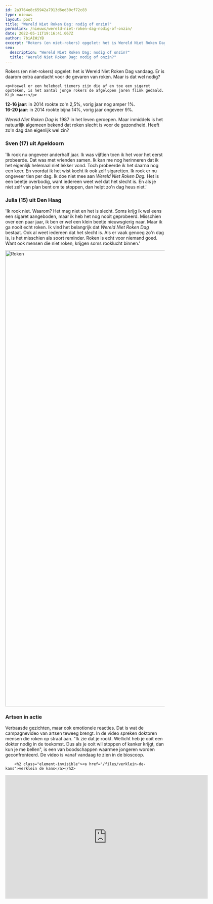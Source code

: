 ```yaml
---
id: 2a3764e8c65942a7913d6ed30cf72c83
type: nieuws
layout: post
title: "Wereld Niet Roken Dag: nodig of onzin?"
permalink: /nieuws/wereld-niet-roken-dag-nodig-of-onzin/
date: 2022-05-11T19:16:41.067Z
author: 7biA1WiYB
excerpt: "Rokers (en niet-rokers) opgelet: het is Wereld Niet Roken Dag vandaag. Er is daarom extra aandacht voor de gevaren van roken. Maar is dat wel nodig?  "
seo:
  description: "Wereld Niet Roken Dag: nodig of onzin?"
  title: "Wereld Niet Roken Dag: nodig of onzin?"
---
```

Rokers (en niet-rokers) opgelet: het is Wereld Niet Roken Dag vandaag. Er is daarom extra aandacht voor de gevaren van roken. Maar is dat wel nodig?  

    <p>Hoewel er een heleboel tieners zijn die af en toe een sigaret opsteken, is het aantal jonge rokers de afgelopen jaren flink gedaald. Kijk maar:</p>
<p><strong>12-16 jaar</strong>: in 2014 rookte zo'n 2,5%, vorig jaar nog amper 1%.<br><strong>16-20 jaar</strong>: in 2014 rookte bijna 14%, vorig jaar ongeveer 9%.</p>
<p><em>Wereld Niet Roken Dag</em> is 1987 in het leven geroepen. Maar inmiddels is het natuurlijk algemeen bekend dat roken slecht is voor de gezondheid. Heeft zo'n dag dan eigenlijk wel zin? </p>
<h3>Sven (17) uit Apeldoorn</h3>
<p>'Ik rook nu ongeveer anderhalf jaar. Ik was vijftien toen ik het voor het eerst probeerde. Dat was met vrienden samen. Ik kan me nog herinneren dat ik het eigenlijk helemaal niet lekker vond. Toch probeerde ik het daarna nog een keer. En voordat ik het wist kocht ik ook zelf sigaretten. Ik rook er nu ongeveer tien per dag. Ik doe niet mee aan <em>Wereld Niet Roken Dag. </em>Het is een beetje overbodig, want iedereen weet wel dat het slecht is. En als je niet zelf van plan bent om te stoppen, dan helpt zo'n dag heus niet.'</p>
<h3>Julia (15) uit Den Haag</h3>
<p>'Ik rook niet. Waarom? Het mag niet en het is slecht. Soms krijg ik wel eens een sigaret aangeboden, maar ik heb het nog nooit geprobeerd. Misschien over een paar jaar, ik ben er wel een klein beetje nieuwsgierig naar. Maar ik ga nooit echt roken. Ik vind het belangrijk dat <em>Wereld Niet Roken Dag</em> bestaat. Ook al weet iedereen dat het slecht is. Als er vaak genoeg zo'n dag is, is het misschien als soort reminder. Roken is echt voor niemand goed. Want ook mensen die niet roken, krijgen soms rooklucht binnen.'</p>
<p><div class="media media-element-container media-default"><div id="file-533546" class="file file-image file-image-jpeg">

        
  
  <div class="content">
    <img alt="Roken" title="Foto: Pixabay" height="1440" width="1920" class="media-element file-default" data-delta="1" src="https://7dagen.netlify.app/sites/default/files/non-smoking-2497308_1920.jpg">  </div>

  
</div>
</div>
<h3>Artsen in actie</h3>
<p>Verbaasde gezichten, maar ook emotionele reacties. Dat is wat de campagnevideo van artsen teweeg brengt. In de video spreken doktoren mensen die roken op straat aan. "Ik zie dat je rookt. Wellicht heb je ooit een dokter nodig in de toekomst. Dus als je ooit wil stoppen of kanker krijgt, dan kun je me bellen", is een van boodschappen waarmee jongeren worden geconfronteerd. De video is vanaf vandaag te zien in de bioscoop.</p>
<p><div class="media media-element-container media-default"><div id="file-533561" class="file file-video file-video-youtube">

        <h2 class="element-invisible"><a href="/files/verklein-de-kans">verklein de kans</a></h2>
    
  
  <div class="content">
    <div class="media-youtube-video media-element file-default media-youtube-1">
  <iframe class="media-youtube-player" width="640" height="390" title="verklein de kans" src="https://www.youtube.com/embed/Fb4a92SB1hY?wmode=opaque&controls=" name="verklein de kans" frameborder="0" allowfullscreen="">Video van verklein de kans</iframe>
</div>
  </div>

  
</div>
</div>  
